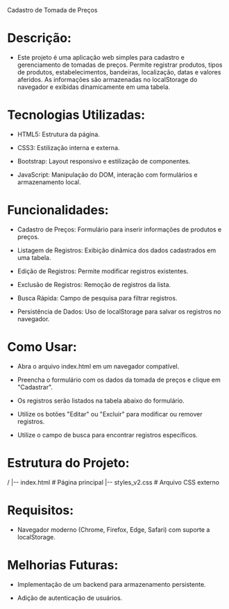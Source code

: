Cadastro de Tomada de Preços

# Descrição:

- Este projeto é uma aplicação web simples para cadastro e gerenciamento de tomadas de preços. Permite registrar produtos, tipos de produtos, estabelecimentos, bandeiras, localização, datas e valores aferidos. As informações são armazenadas no localStorage do navegador e exibidas dinamicamente em uma tabela.

# Tecnologias Utilizadas:

- HTML5: Estrutura da página.

- CSS3: Estilização interna e externa.

- Bootstrap: Layout responsivo e estilização de componentes.

- JavaScript: Manipulação do DOM, interação com formulários e armazenamento local.

# Funcionalidades:

- Cadastro de Preços: Formulário para inserir informações de produtos e preços.

- Listagem de Registros: Exibição dinâmica dos dados cadastrados em uma tabela.

- Edição de Registros: Permite modificar registros existentes.

- Exclusão de Registros: Remoção de registros da lista.

- Busca Rápida: Campo de pesquisa para filtrar registros.

- Persistência de Dados: Uso de localStorage para salvar os registros no navegador.

# Como Usar:

- Abra o arquivo index.html em um navegador compatível.

- Preencha o formulário com os dados da tomada de preços e clique em "Cadastrar".

- Os registros serão listados na tabela abaixo do formulário.

- Utilize os botões "Editar" ou "Excluir" para modificar ou remover registros.

- Utilize o campo de busca para encontrar registros específicos.

# Estrutura do Projeto:

/
|-- index.html        # Página principal
|-- styles_v2.css     # Arquivo CSS externo

# Requisitos:

- Navegador moderno (Chrome, Firefox, Edge, Safari) com suporte a localStorage.

# Melhorias Futuras:

- Implementação de um backend para armazenamento persistente.

- Adição de autenticação de usuários.
